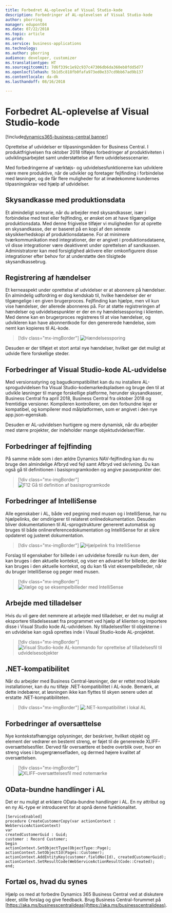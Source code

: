 ```yaml
---
title: Forbedret AL-oplevelse af Visual Studio-kode
description: Forbedringer af AL-oplevelsen af Visual Studio-kode
author: pborring
manager: edupont04
ms.date: 07/22/2018
ms.topic: article
ms.prod: 
ms.service: business-applications
ms.technology: 
ms.author: pborring
audience: developer, customizer
ms.translationtype: HT
ms.sourcegitcommit: 7d6f339c1e92c937c47306db6da360eb8fdd5d77
ms.openlocfilehash: 5b1d5c818fb0fafa973ed0e337cd9bb67ad9b137
ms.contentlocale: da-dk
ms.lasthandoff: 08/16/2018

---
```


# <a name="improved-visual-studio-code-al-experience"></a>Forbedret AL-oplevelse af Visual Studio-kode

[!include[dynamics365-business-central banner](../includes/dynamics365-business-central.md)]

Oprettelse af udvidelser er tilpasningsmåden for Business Central. I produktfrigivelsen fra oktober 2018 tilføjes forbedringer af produktiviteten i udviklingsarbejdet samt understøttelse af flere udvidelsesscenarier.

Med forbedringerne af værktøjs- og udvidelsesfunktionerne kan udviklere være mere produktive, når de udvikler og foretager fejlfinding i forbindelse med løsninger, og de får flere muligheder for at imødekomme kundernes tilpasningskrav ved hjælp af udvidelser.

## <a name="cloud-sandbox-with-production-data"></a>Skysandkasse med produktionsdata
Et almindeligt scenarie, når du arbejder med skysandkasser, især i forbindelse med test eller fejlfinding, er ønsket om at have tilgængelige produktionsdata. Med denne frigivelse tilføjer vi muligheden for at oprette en skysandkasse, der er baseret på en kopi af den seneste skysikkerhedskopi af produktionsdataene. For at minimere tværkommunikation med integrationer, der er angivet i produktionsdataene, vil disse integrationer være deaktiveret under oprettelsen af sandkassen. Administratorer kan med forsigtighed aktivere eller omkonfigurere disse integrationer efter behov for at understøtte den tilsigtede skysandkassebrug.

## <a name="event-discoverability"></a>Registrering af hændelser
Et kerneaspekt under oprettelse af udvidelser er at abonnere på hændelser. En almindelig udfordring er dog kendskab til, hvilke hændelser der er tilgængelige i en given brugerproces. Fejlfinding kan hjælpe, men vil kun vise hændelser, der allerede abonneres på. For at støtte registreringen af hændelser og udvidelsespunkter er der en ny hændelsessporing i klienten. Med denne kan en brugerproces registreres til at vise hændelser, og udvikleren kan have abonnentkode for den genererede hændelse, som nemt kan kopieres til AL-kode.

> [!div class="mx-imgBorder"]
> ![Hændelsessporing](media/Event-tracer.png "Hændelsessporing")

Desuden er der tilføjet et stort antal nye hændelser, hvilket gør det muligt at udvide flere forskellige steder.

## <a name="visual-studio-code-al-extension-enhancements"></a>Forbedringer af Visual Studio-kode AL-udvidelse
Med versionsstyring og bagudkompatibilitet kan du nu installere AL-sprogudvidelsen fra Visual Studio-kodemarkedspladsen og bruge den til at udvikle løsninger til mange forskellige platforme, herunder skysandkasser, Business Central fra april 2018, Business Central fra oktober 2018 og fremtidige versioner. Kompileren kontrollerer, om den forbundne lejer er kompatibel, og kompilerer mod målplatformen, som er angivet i den nye app.json-egenskab.

Desuden er AL-udvidelsen hurtigere og mere dynamisk, når du arbejder med større projekter, der indeholder mange objektudvidelser/filer.

## <a name="debugger-enhancements"></a>Forbedringer af fejlfinding
På samme måde som i den ældre Dynamics NAV-fejlfinding kan du nu bruge den almindelige Afbryd ved fejl samt Afbryd ved skrivning. Du kan også gå til definitionen i basisprogramkoden og angive pausepunkter der.

> [!div class="mx-imgBorder"]
> ![F12 Gå til definition af basisprogramkode](media/Go-to-definition-F12.gif "F12 Gå til definition af basisprogramkode")

## <a name="intellisense-enhancements"></a>Forbedringer af IntelliSense
Alle egenskaber i AL, både ved pegning med musen og i IntelliSense, har nu hjælpelinks, der omdirigerer til relateret onlinedokumentation. Desuden bliver dokumentationen til AL-sprogstrukturer genereret automatisk og bruges til både onlinereferencedokumentation og IntelliSense for at sikre opdateret og justeret dokumentation.

> [!div class="mx-imgBorder"]
> ![Hjælpelink fra IntelliSense](media/Help-link-from-IntelliSense.gif "Hjælpelink fra IntelliSense")

Forslag til egenskaber for billede i en udvidelse foreslår nu kun dem, der kan bruges i den aktuelle kontekst, og viser en advarsel for billeder, der ikke kan bruges i den aktuelle kontekst, og du kan få vist eksempelbilleder, når du bruger IntelliSense og peger med musen.

> [!div class="mx-imgBorder"]
> ![Vælge og se eksempelbilleder med IntelliSense](media/IntelliSense-Preview-Images.gif "Vælge og se eksempelbilleder med IntelliSense")

## <a name="working-with-permissions"></a>Arbejde med tilladelser
Hvis du vil gøre det nemmere at arbejde med tilladelser, er det nu muligt at eksportere tilladelsessæt fra programmet ved hjælp af klienten og importere disse i Visual Studio kode AL-udvidelsen. Ny tilladelsesfiler til objekterne i en udvidelse kan også oprettes inde i Visual Studio-kode AL-projektet.

> [!div class="mx-imgBorder"]
> ![Visual Studio-kode AL-kommando for oprettelse af tilladelsesfil til udvidelsesobjekter](media/Permissions-AL-command.png "Visual Studio-kode AL-kommando for oprettelse af tilladelsesfil til udvidelsesobjekter")

## <a name="net-interop"></a>.NET-kompatibilitet
Når du arbejder med Business Central-løsninger, der er rettet mod lokale installationer, kan du nu tilføje .NET-kompatibilitet i AL-kode. Bemærk, at dette indebærer, at løsningen ikke kan flyttes til skyen senere uden at erstatte .NET-kompatibiliteten.

> [!div class="mx-imgBorder"]
> ![.NET-kompatibilitet i lokal AL](media/DotNet-interop.png ".NET-kompatibilitet i lokal AL")

## <a name="translation-enhancements"></a>Forbedringer af oversættelse
Nye kontekstafhængige oplysninger, der beskriver, hvilket objekt og element der vedrører en bestemt streng, er føjet til de genererede XLIFF-oversættelsesfiler. Derved får oversættere et bedre overblik over, hvor en streng vises i brugergrænsefladen, og dermed højere kvalitet af oversættelsen.

> [!div class="mx-imgBorder"]
> ![XLIFF-oversættelsesfil med notemærke](media/xliff-note.png "XLIFF-oversættelsesfil med notemærke")

## <a name="odata-bound-actions-in-al"></a>OData-bundne handlinger i AL
Det er nu muligt at erklære OData-bundne handlinger i AL. En ny attribut og en ny AL-type er introduceret for at opnå denne funktionalitet.

```
[ServiceEnabled]
procedure CreateCustomerCopy(var actionContext : WebServiceActionContext)
var
createdCustomerGuid : Guid;
customer : Record Customer;
begin
actionContext.SetObjectType(ObjectType::Page);
actionContext.SetObjectId(Pages::Customer);
actionContext.AddEntityKey(customer.fieldNo(Id), createdCustomerGuid);
actionContext.SetResultCode(WebServiceActionResultCode::Created);
end;
```
<!--
### Who uses this feature
These features are intended for ISV and VAR developers.
## Status
### Availability
Cloud, On-premises
### Regional availability
Globally
-->

## <a name="tell-us-what-you-think"></a>Fortæl os, hvad du synes
Hjælp os med at forbedre Dynamics 365 Business Central ved at diskutere ideer, stille forslag og give feedback. Brug Business Central-forummet på [https://aka.ms/businesscentralideas](https://aka.ms/businesscentralideas).

